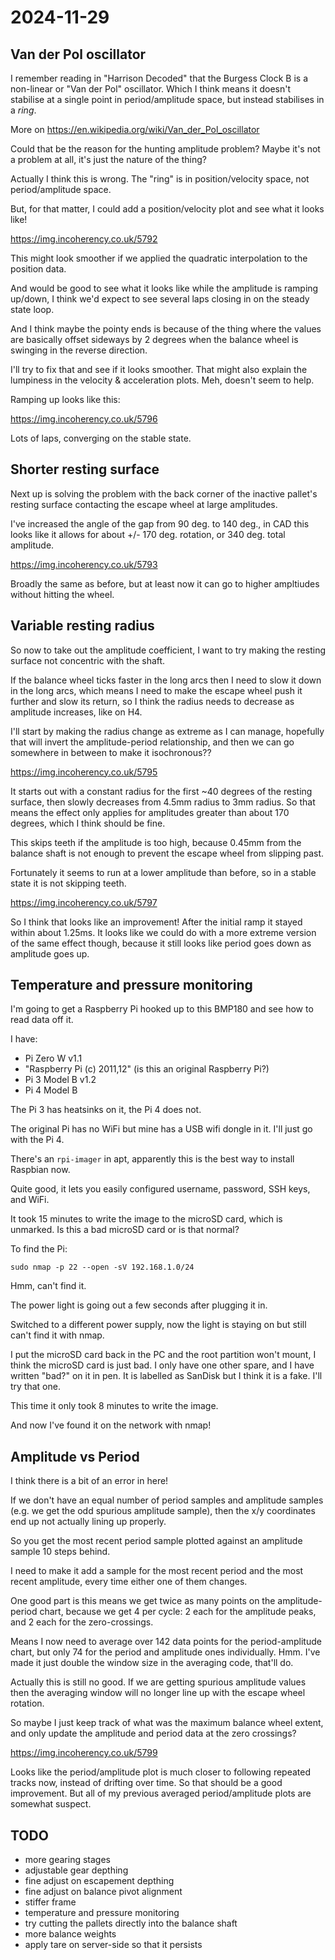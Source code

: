 # 2024-11-29

## Van der Pol oscillator

I remember reading in "Harrison Decoded" that the Burgess Clock B is a non-linear or "Van der
Pol" oscillator. Which I think means it doesn't stabilise at a single point in
period/amplitude space, but instead stabilises in a *ring*.

More on https://en.wikipedia.org/wiki/Van_der_Pol_oscillator

Could that be the reason for the hunting amplitude problem? Maybe it's not a problem at all,
it's just the nature of the thing?

Actually I think this is wrong. The "ring" is in position/velocity space, not period/amplitude
space.

But, for that matter, I could add a position/velocity plot and see what it looks like!

https://img.incoherency.co.uk/5792

This might look smoother if we applied the quadratic interpolation to the position data.

And would be good to see what it looks like while the amplitude is ramping up/down,
I think we'd expect to see several laps closing in on the steady state loop.

And I think maybe the pointy ends is because of the thing where the values are basically
offset sideways by 2 degrees when the balance wheel is swinging in the reverse direction.

I'll try to fix that and see if it looks smoother. That might also explain the lumpiness
in the velocity & acceleration plots. Meh, doesn't seem to help.

Ramping up looks like this:

https://img.incoherency.co.uk/5796

Lots of laps, converging on the stable state.

## Shorter resting surface

Next up is solving the problem with the back corner of the inactive pallet's
resting surface contacting the escape wheel at large amplitudes.

I've increased the angle of the gap from 90 deg. to 140 deg., in CAD this looks
like it allows for about +/- 170 deg. rotation, or 340 deg. total amplitude.

https://img.incoherency.co.uk/5793

Broadly the same as before, but at least now it can go to higher ampltiudes without hitting
the wheel.

## Variable resting radius

So now to take out the amplitude coefficient, I want to try making the resting surface
not concentric with the shaft.

If the balance wheel ticks faster in the long arcs then I need to slow it down in the long
arcs, which means I need to make the escape wheel push it further and slow its
return, so I think the radius needs to decrease as amplitude increases, like on H4.

I'll start by making the radius change as extreme as I can manage, hopefully that will
invert the amplitude-period relationship, and then we can go somewhere in between to
make it isochronous??

https://img.incoherency.co.uk/5795

It starts out with a constant radius for the first ~40 degrees of the resting
surface, then slowly decreases from 4.5mm radius to 3mm radius. So that means the effect
only applies for amplitudes greater than about 170 degrees, which I think should be fine.

This skips teeth if the amplitude is too high, because 0.45mm from
the balance shaft is not enough to prevent the escape wheel from slipping past.

Fortunately it seems to run at a lower amplitude than before, so in a stable state it is not
skipping teeth.

https://img.incoherency.co.uk/5797

So I think that looks like an improvement! After the initial ramp it stayed within
about 1.25ms. It looks like we could do with a more extreme version of the same
effect though, because it still looks like period goes down as amplitude goes up.

## Temperature and pressure monitoring

I'm going to get a Raspberry Pi hooked up to this BMP180 and see how to read data off it.

I have:

 * Pi Zero W v1.1
 * "Raspberry Pi (c) 2011,12" (is this an original Raspberry Pi?)
 * Pi 3 Model B v1.2
 * Pi 4 Model B

The Pi 3 has heatsinks on it, the Pi 4 does not.

The original Pi has no WiFi but mine has a USB wifi dongle in it. I'll just go with the Pi 4.

There's an `rpi-imager` in apt, apparently this is the best way to install Raspbian now.

Quite good, it lets you easily configured username, password, SSH keys, and WiFi.

It took 15 minutes to write the image to the microSD card, which is unmarked. Is this a bad
microSD card or is that normal?

To find the Pi:

    sudo nmap -p 22 --open -sV 192.168.1.0/24

Hmm, can't find it.

The power light is going out a few seconds after plugging it in.

Switched to a different power supply, now the light is staying on but still can't find it
with nmap.

I put the microSD card back in the PC and the root partition won't mount, I think the microSD
card is just bad. I only have one other spare, and I have written "bad?" on it in pen.
It is labelled as SanDisk but I think it is a fake.
I'll try that one.

This time it only took 8 minutes to write the image.

And now I've found it on the network with nmap!

## Amplitude vs Period

I think there is a bit of an error in here!

If we don't have an equal number of period samples and amplitude samples (e.g. we get the odd
spurious amplitude sample), then the x/y coordinates end up not actually lining up
properly.

So you get the most recent period sample plotted against an amplitude sample 10 steps behind.

I need to make it add a sample for the most recent period and the most recent amplitude,
every time either one of them changes.

One good part is this means we get twice as many points on the amplitude-period chart, because
we get 4 per cycle: 2 each for the amplitude peaks, and 2 each for the zero-crossings.

Means I now need to average over 142 data points for the period-amplitude chart, but only
74 for the period and amplitude ones individually. Hmm. I've made it just double the window
size in the averaging code, that'll do.

Actually this is still no good. If we are getting spurious amplitude values then the averaging
window will no longer line up with the escape wheel rotation.

So maybe I just keep track of what was the maximum balance wheel extent, and only update
the amplitude and period data at the zero crossings?

https://img.incoherency.co.uk/5799

Looks like the period/amplitude plot is much closer to following repeated tracks now,
instead of drifting over time. So that should be a good improvement. But all of my previous
averaged period/amplitude plots are somewhat suspect.

## TODO

 * more gearing stages
 * adjustable gear depthing
 * fine adjust on escapement depthing
 * fine adjust on balance pivot alignment
 * stiffer frame
 * temperature and pressure monitoring
 * try cutting the pallets directly into the balance shaft
 * more balance weights
 * apply tare on server-side so that it persists
